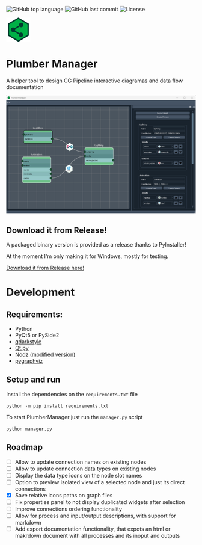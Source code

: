 ![GitHub top language](https://img.shields.io/github/languages/top/hasielhassan/PlumberManager)
![GitHub last commit](https://img.shields.io/github/last-commit/hasielhassan/PlumberManager)
![License](https://img.shields.io/github/license/hasielhassan/PlumberManager)

<img src="resources/icon_256.png" width="64"/>

# Plumber Manager
A helper tool to design CG Pipeline interactive diagramas and data flow documentation

![Screenshot](screenshot.png)

## Download it from Release!

A packaged binary version is provided as a release thanks to PyInstaller!

At the moment I'm only making it for Windows, mostly for testing.

[Download it from Release here!](https://github.com/hasielhassan/PlumberManager/releases)

# Development
## Requirements:
- Python
- PyQt5 or PySide2
- [qdarkstyle](https://github.com/ColinDuquesnoy/QDarkStyleSheet)
- [Qt.py](https://github.com/mottosso/Qt.py)
- [Nodz (modified version)](https://github.com/hasielhassan/Nodz)
- [pygraphviz](https://github.com/pygraphviz/pygraphviz)

## Setup and run

Install the dependencies on the `requirements.txt` file
```
python -m pip install requirements.txt
```

To start PlumberManager just run the `manager.py` script

```
python manager.py
```

## Roadmap

- [ ] Allow to update connection names on existing nodes
- [ ] Allow to update connection data types on existing nodes
- [ ] Display the data type icons on the node slot names
- [ ] Option to preview isolated view of a selected node and just its direct connections
- [x] Save relative icons paths on graph files
- [ ] Fix properties panel to not display duplicated widgets after selection
- [ ] Improve connections ordering functionality
- [ ] Allow for process and input/output descriptions, with support for markdown
- [ ] Add export documentation functionality, that expots an html or makrdown document with all processes and its inoput and outputs
